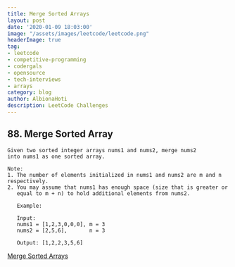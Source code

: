 ```yaml
---
title: Merge Sorted Arrays
layout: post
date: '2020-01-09 18:03:00'
image: "/assets/images/leetcode/leetcode.png"
headerImage: true
tag:
- leetcode
- competitive-programming
- codergals
- opensource
- tech-interviews
- arrays
category: blog
author: AlbionaHoti
description: LeetCode Challenges
---
```


## 88. Merge Sorted Array

    Given two sorted integer arrays nums1 and nums2, merge nums2
    into nums1 as one sorted array.

    Note:
    1. The number of elements initialized in nums1 and nums2 are m and n respectively.
    2. You may assume that nums1 has enough space (size that is greater or
       equal to m + n) to hold additional elements from nums2.

```
   Example:

   Input: 
   nums1 = [1,2,3,0,0,0], m = 3
   nums2 = [2,5,6],       n = 3

   Output: [1,2,2,3,5,6]

```

[Merge Sorted Arrays](https://leetcode.com/problems/merge-sorted-array/)

